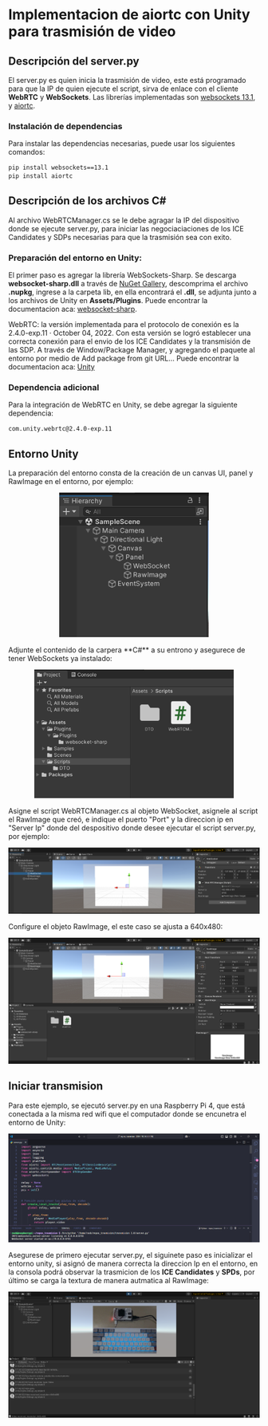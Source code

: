 # Implementacion de aiortc con Unity para trasmisión de video

## Descripción del server.py

El server.py es quien inicia la trasmisión de video, este está programado para que la IP de quien ejecute el script, sirva de enlace con el cliente **WebRTC** y **WebSockets**. Las librerías implementadas son [websockets 13.1](https://pypi.org/project/websockets/), y [aiortc](https://github.com/aiortc/aiortc?tab=readme-ov-file).

### Instalación de dependencias

Para instalar las dependencias necesarias, puede usar los siguientes comandos:

```sh
pip install websockets==13.1
pip install aiortc
```

## Descripción de los archivos C#

Al archivo WebRTCManager.cs se le debe agragar la IP del dispositivo donde se ejecute server.py, para iniciar las negociaciaciones de los ICE Candidates y SDPs necesarias para que la trasmisión sea con exito.

### Preparación del entorno en Unity:

El primer paso es agregar la librería WebSockets-Sharp. Se descarga **websocket-sharp.dll** a través de [NuGet Gallery](https://www.nuget.org/), descomprima el archivo **.nupkg**, ingrese a la carpeta lib, en ella encontrará el **.dll**, se adjunta junto a los archivos de Unity en **Assets/Plugins**. Puede encontrar la documentacion aca: [websocket-sharp](https://github.com/sta/websocket-sharp/tree/master).

WebRTC: la versión implementada para el protocolo de conexión es la 2.4.0-exp.11 · October 04, 2022. Con esta versión se logró establecer una correcta conexión para el envio de los ICE Candidates y la transmisión de las SDP. A través de Window/Package Manager, y agregando el paquete al entorno por medio de Add package from git URL... Puede encontrar la documentacion aca: [Unity](https://docs.unity3d.com/Packages/com.unity.webrtc@2.4/manual/index.html)

### Dependencia adicional

Para la integración de WebRTC en Unity, se debe agregar la siguiente dependencia:

```sh
com.unity.webrtc@2.4.0-exp.11
```

## Entorno Unity

La preparación del entorno consta de la creación de un canvas UI, panel y RawImage en el entorno, por ejemplo:

<p align="center">
  <img src="/Imagenes/Scene.png" alt="Create UI Canvas" width="300">
</p>
Adjunte el contenido de la carpera  **C#** a su entrono y asegurece de tener WebSockets ya instalado:

<p align="center">
  <img src="/Imagenes/Scripts.png" alt="Scrtips" width="400">
</p>

Asigne el script WebRTCManager.cs al objeto WebSocket, asignele al script el RawImage que creó, e indique el puerto "Port" y la direccion ip en "Server Ip" donde del despositivo donde desee ejecutar el script server.py, por ejemplo:

<p align="center">
  <img src="/Imagenes/WebSocket.png" alt="Configurar script WebRTCManager.cs">
</p>

Configure el objeto RawImage, el este caso se ajusta a 640x480:

<p align="center">
  <img src="/Imagenes/RawImage.png" alt="Configuara RawImage">
</p>

## Iniciar transmision

Para este ejemplo, se ejecutó server.py en una Raspberry Pi 4, que está conectada a la misma red wifi que el computador donde se encunetra el entorno de Unity:

<p align="center">
  <img src="/Imagenes/Rasp.png" alt="Iniciando el servidor">
</p>

Asegurese de primero ejecutar server.py, el siguinete paso es inicializar el entorno unity, si asignó de manera correcta la direccion Ip en el entorno, en la consola podrá observar la trasmicion de los **ICE Candidates** y **SPDs**, por último se carga la textura de manera autmatica al RawImage:

 <p align="center">
  <img src="/Imagenes/Video.png" alt="Reciviendo video">
</p>
